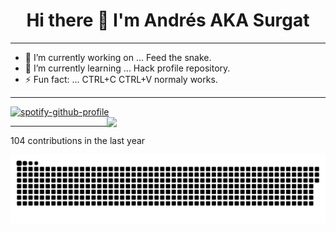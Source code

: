 <h1 align="center"> Hi there 👋 I'm Andrés AKA Surgat </h1>

---
- 🔭 I’m currently working on ... Feed the snake. 
- 🌱 I’m currently learning ... Hack profile repository.              
- ⚡ Fun fact: ... CTRL+C CTRL+V normaly works.
---

[![spotify-github-profile](https://spotify-github-profile.kittinanx.com/api/view?uid=g4vehpi40mimfuucijdchzu7v&cover_image=true&theme=novatorem&show_offline=false&background_color=061f05&interchange=false&bar_color=53b14f&bar_color_cover=false)](https://open.spotify.com/user/g4vehpi40mimfuucijdchzu7v)
<img align="right" src="https://www.hackthebox.com/badge/image/259694" width="350">

---

104 contributions in the last year

<picture>
  <source media="(prefers-color-scheme: dark)" srcset="https://raw.githubusercontent.com/surgatengit/surgatengit/output/github-contribution-grid-snake-dark.svg">
  <source media="(prefers-color-scheme: light)" srcset="https://raw.githubusercontent.com/surgatengit/surgatengit/output/github-contribution-grid-snake.svg">
  <img alt="There is a bug and no change" src="https://raw.githubusercontent.com/surgatengit/surgatengit/output/github-contribution-grid-snake-dark.svg">
</picture>
